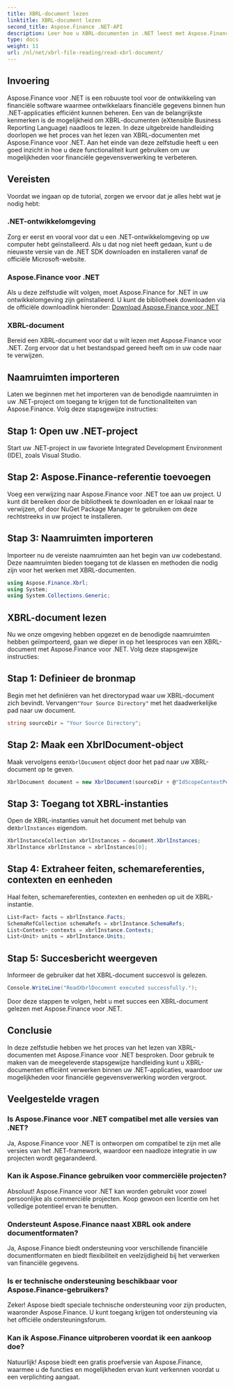 ```yaml
---
title: XBRL-document lezen
linktitle: XBRL-document lezen
second_title: Aspose.Finance .NET-API
description: Leer hoe u XBRL-documenten in .NET leest met Aspose.Finance. Verbeter moeiteloos uw financiële gegevensverwerkingsmogelijkheden. #Aspose #Financiën #XBRL
type: docs
weight: 11
url: /nl/net/xbrl-file-reading/read-xbrl-document/
---
```

## Invoering
Aspose.Finance voor .NET is een robuuste tool voor de ontwikkeling van financiële software waarmee ontwikkelaars financiële gegevens binnen hun .NET-applicaties efficiënt kunnen beheren. Een van de belangrijkste kenmerken is de mogelijkheid om XBRL-documenten (eXtensible Business Reporting Language) naadloos te lezen. In deze uitgebreide handleiding doorlopen we het proces van het lezen van XBRL-documenten met Aspose.Finance voor .NET. Aan het einde van deze zelfstudie heeft u een goed inzicht in hoe u deze functionaliteit kunt gebruiken om uw mogelijkheden voor financiële gegevensverwerking te verbeteren.
## Vereisten
Voordat we ingaan op de tutorial, zorgen we ervoor dat je alles hebt wat je nodig hebt:
### .NET-ontwikkelomgeving
Zorg er eerst en vooral voor dat u een .NET-ontwikkelomgeving op uw computer hebt geïnstalleerd. Als u dat nog niet heeft gedaan, kunt u de nieuwste versie van de .NET SDK downloaden en installeren vanaf de officiële Microsoft-website.
### Aspose.Finance voor .NET
Als u deze zelfstudie wilt volgen, moet Aspose.Finance for .NET in uw ontwikkelomgeving zijn geïnstalleerd. U kunt de bibliotheek downloaden via de officiële downloadlink hieronder:
[Download Aspose.Finance voor .NET](https://releases.aspose.com/finance/net/)
### XBRL-document
Bereid een XBRL-document voor dat u wilt lezen met Aspose.Finance voor .NET. Zorg ervoor dat u het bestandspad gereed heeft om in uw code naar te verwijzen.
## Naamruimten importeren
Laten we beginnen met het importeren van de benodigde naamruimten in uw .NET-project om toegang te krijgen tot de functionaliteiten van Aspose.Finance. Volg deze stapsgewijze instructies:
## Stap 1: Open uw .NET-project
Start uw .NET-project in uw favoriete Integrated Development Environment (IDE), zoals Visual Studio.
## Stap 2: Aspose.Finance-referentie toevoegen
Voeg een verwijzing naar Aspose.Finance voor .NET toe aan uw project. U kunt dit bereiken door de bibliotheek te downloaden en er lokaal naar te verwijzen, of door NuGet Package Manager te gebruiken om deze rechtstreeks in uw project te installeren.
## Stap 3: Naamruimten importeren
Importeer nu de vereiste naamruimten aan het begin van uw codebestand. Deze naamruimten bieden toegang tot de klassen en methoden die nodig zijn voor het werken met XBRL-documenten.
```csharp
using Aspose.Finance.Xbrl;
using System;
using System.Collections.Generic;
```
## XBRL-document lezen
Nu we onze omgeving hebben opgezet en de benodigde naamruimten hebben geïmporteerd, gaan we dieper in op het leesproces van een XBRL-document met Aspose.Finance voor .NET. Volg deze stapsgewijze instructies:
## Stap 1: Definieer de bronmap
 Begin met het definiëren van het directorypad waar uw XBRL-document zich bevindt. Vervangen`"Your Source Directory"` met het daadwerkelijke pad naar uw document.
```csharp
string sourceDir = "Your Source Directory";
```
## Stap 2: Maak een XbrlDocument-object
 Maak vervolgens een`XbrlDocument` object door het pad naar uw XBRL-document op te geven.
```csharp
XbrlDocument document = new XbrlDocument(sourceDir + @"IdScopeContextPeriodStartAfterEnd.xml");
```
## Stap 3: Toegang tot XBRL-instanties
 Open de XBRL-instanties vanuit het document met behulp van de`XbrlInstances` eigendom.
```csharp
XbrlInstanceCollection xbrlInstances = document.XbrlInstances;
XbrlInstance xbrlInstance = xbrlInstances[0];
```
## Stap 4: Extraheer feiten, schemareferenties, contexten en eenheden
Haal feiten, schemareferenties, contexten en eenheden op uit de XBRL-instantie.
```csharp
List<Fact> facts = xbrlInstance.Facts;
SchemaRefCollection schemaRefs = xbrlInstance.SchemaRefs;
List<Context> contexts = xbrlInstance.Contexts;
List<Unit> units = xbrlInstance.Units;
```
## Stap 5: Succesbericht weergeven
Informeer de gebruiker dat het XBRL-document succesvol is gelezen.
```csharp
Console.WriteLine("ReadXbrlDocument executed successfully.");
```
Door deze stappen te volgen, hebt u met succes een XBRL-document gelezen met Aspose.Finance voor .NET.
## Conclusie
In deze zelfstudie hebben we het proces van het lezen van XBRL-documenten met Aspose.Finance voor .NET besproken. Door gebruik te maken van de meegeleverde stapsgewijze handleiding kunt u XBRL-documenten efficiënt verwerken binnen uw .NET-applicaties, waardoor uw mogelijkheden voor financiële gegevensverwerking worden vergroot.
## Veelgestelde vragen
### Is Aspose.Finance voor .NET compatibel met alle versies van .NET?
Ja, Aspose.Finance voor .NET is ontworpen om compatibel te zijn met alle versies van het .NET-framework, waardoor een naadloze integratie in uw projecten wordt gegarandeerd.
### Kan ik Aspose.Finance gebruiken voor commerciële projecten?
Absoluut! Aspose.Finance voor .NET kan worden gebruikt voor zowel persoonlijke als commerciële projecten. Koop gewoon een licentie om het volledige potentieel ervan te benutten.
### Ondersteunt Aspose.Finance naast XBRL ook andere documentformaten?
Ja, Aspose.Finance biedt ondersteuning voor verschillende financiële documentformaten en biedt flexibiliteit en veelzijdigheid bij het verwerken van financiële gegevens.
### Is er technische ondersteuning beschikbaar voor Aspose.Finance-gebruikers?
Zeker! Aspose biedt speciale technische ondersteuning voor zijn producten, waaronder Aspose.Finance. U kunt toegang krijgen tot ondersteuning via het officiële ondersteuningsforum.
### Kan ik Aspose.Finance uitproberen voordat ik een aankoop doe?
Natuurlijk! Aspose biedt een gratis proefversie van Aspose.Finance, waarmee u de functies en mogelijkheden ervan kunt verkennen voordat u een verplichting aangaat.